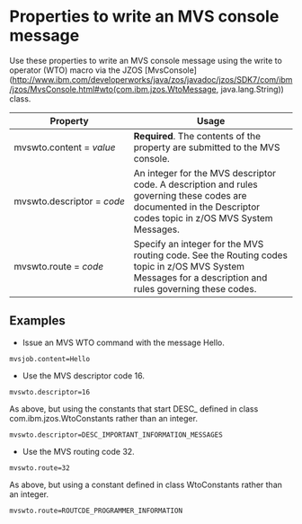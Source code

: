 # Properties to write an MVS console message
Use these properties to write an MVS console message using the write to operator (WTO) macro via the JZOS [MvsConsole](http://www.ibm.com/developerworks/java/zos/javadoc/jzos/SDK7/com/ibm/jzos/MvsConsole.html#wto(com.ibm.jzos.WtoMessage, java.lang.String)) class.

Property | Usage
--- | ---
mvswto.content&nbsp;=&nbsp;_value_ | **Required**. The contents of the property are submitted to the MVS console.
mvswto.descriptor&nbsp;=&nbsp;_code_ | An integer for the MVS descriptor code. A description and rules governing these codes are documented in the Descriptor codes topic in z/OS MVS System Messages.
mvswto.route&nbsp;=&nbsp;_code_ | Specify an integer for the MVS routing code. See the Routing codes topic in z/OS MVS System Messages for a description and rules governing these codes.

## Examples
* Issue an MVS WTO command with the message Hello.
 ```properties
 mvsjob.content=Hello
  ```
* Use the MVS descriptor code 16.
 ```properties
mvswto.descriptor=16
 ```
 As above, but using the constants that start DESC_ defined in class com.ibm.jzos.WtoConstants rather than an integer.
 ```properties
mvswto.descriptor=DESC_IMPORTANT_INFORMATION_MESSAGES
 ```
* Use the MVS routing code 32.
 ```properties
mvswto.route=32
 ```
 As above, but using a constant defined in class WtoConstants rather than an integer.
 ```properties
mvswto.route=ROUTCDE_PROGRAMMER_INFORMATION
 ```
